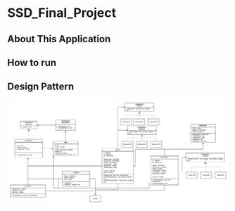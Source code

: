 # SSD_Final_Project
## About This Application

## How to run

## Design Pattern
![Alt text](UML.png?raw=true "UML")
